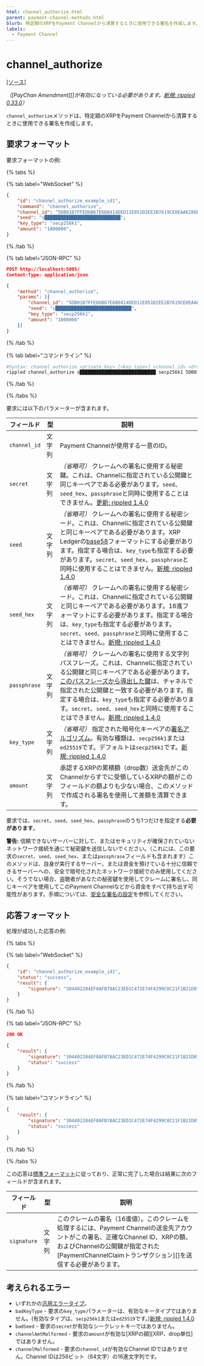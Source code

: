 ```yaml
---
html: channel_authorize.html
parent: payment-channel-methods.html
blurb: 特定額のXRPをPayment Channelから清算するときに使用できる署名を作成します。
labels:
  - Payment Channel
---
```

# channel_authorize
[[ソース]](https://github.com/XRPLF/rippled/blob/d4a56f223a3b80f64ff70b4e90ab6792806929ca/src/ripple/rpc/handlers/PayChanClaim.cpp#L41 "Source")

_（[PayChan Amendment][]が有効になっている必要があります。[新規: rippled 0.33.0](https://github.com/XRPLF/rippled/releases/tag/0.33.0 "BADGE_BLUE")）_

`channel_authorize`メソッドは、特定額のXRPをPayment Channelから清算するときに使用できる署名を作成します。

## 要求フォーマット
要求フォーマットの例:

{% tabs %}

{% tab label="WebSocket" %}
```json
{
    "id": "channel_authorize_example_id1",
    "command": "channel_authorize",
    "channel_id": "5DB01B7FFED6B67E6B0414DED11E051D2EE2B7619CE0EAA6286D67A3A4D5BDB3",
    "seed": "s████████████████████████████",
    "key_type": "secp256k1",
    "amount": "1000000",
}
```
{% /tab %}

{% tab label="JSON-RPC" %}
```json
POST http://localhost:5005/
Content-Type: application/json

{
    "method": "channel_authorize",
    "params": [{
        "channel_id": "5DB01B7FFED6B67E6B0414DED11E051D2EE2B7619CE0EAA6286D67A3A4D5BDB3",
        "seed": "s████████████████████████████",
        "key_type": "secp256k1",
        "amount": "1000000"
    }]
}
```
{% /tab %}

{% tab label="コマンドライン" %}
```sh
#Syntax: channel_authorize <private_key> [<key_type>] <channel_id> <drops>
rippled channel_authorize s████████████████████████████ secp256k1 5DB01B7FFED6B67E6B0414DED11E051D2EE2B7619CE0EAA6286D67A3A4D5BDB3 1000000
```
{% /tab %}

{% /tabs %}

要求には以下のパラメーターが含まれます。

| フィールド | 型 | 説明        |
|-------|------|-------------|
| `channel_id` | 文字列 | Payment Channelが使用する一意のID。
| `secret` | 文字列 | _（省略可）_ クレームへの署名に使用する秘密鍵。これは、Channelに指定されている公開鍵と同じキーペアである必要があります。`seed`、`seed_hex`、`passphrase`と同時に使用することはできません。[更新: rippled 1.4.0](https://github.com/XRPLF/rippled/releases/tag/1.4.0 "BADGE_BLUE") |
| `seed ` | 文字列 | _（省略可）_ クレームへの署名に使用する秘密シード。これは、Channelに指定されている公開鍵と同じキーペアである必要があります。XRP Ledgerの[base58](../../../protocol/data-types/base58-encodings.md)フォーマットにする必要があります。指定する場合は、`key_type`も指定する必要があります。`secret`、`seed_hex`、`passphrase`と同時に使用することはできません。[新規: rippled 1.4.0](https://github.com/XRPLF/rippled/releases/tag/1.4.0 "BADGE_BLUE") |
| `seed_hex` | 文字列 | _（省略可）_ クレームへの署名に使用する秘密シード。これは、Channelに指定されている公開鍵と同じキーペアである必要があります。16進フォーマットにする必要があります。指定する場合は、`key_type`も指定する必要があります。`secret`、`seed`、`passphrase`と同時に使用することはできません。[新規: rippled 1.4.0](https://github.com/XRPLF/rippled/releases/tag/1.4.0 "BADGE_BLUE") |
| `passphrase` | 文字列 | _（省略可）_ クレームへの署名に使用する文字列パスフレーズ。これは、Channelに指定されている公開鍵と同じキーペアである必要があります。[このパスフレーズから導出した鍵](../../../../concepts/accounts/cryptographic-keys.md#鍵導出)は、チャネルで指定された公開鍵と一致する必要があります。指定する場合は、`key_type`も指定する必要があります。`secret`、`seed`、`seed_hex`と同時に使用することはできません。[新規: rippled 1.4.0](https://github.com/XRPLF/rippled/releases/tag/1.4.0 "BADGE_BLUE") |
| `key_type` | 文字列 | _（省略可）_ 指定された暗号化キーペアの[署名アルゴリズム](../../../../concepts/accounts/cryptographic-keys.md#署名アルゴリズム)。有効な種類は、`secp256k1`または`ed25519`です。デフォルトは`secp256k1`です。[新規: rippled 1.4.0](https://github.com/XRPLF/rippled/releases/tag/1.4.0 "BADGE_BLUE") |
| `amount` | 文字列 | 承認するXRPの累積額（drop数）送金先がこのChannelからすでに受領しているXRPの額がこのフィールドの額よりも少ない場合、このメソッドで作成される署名を使用して差額を清算できます。 |

要求では、`secret`、`seed`、`seed_hex`、`passphrase`のうち1つだけを指定する**必要があります**。

**警告:** 信頼できないサーバーに対して、またはセキュリティが確保されていないネットワーク接続を通じて秘密鍵を送信しないでください。（これには、この要求の`secret`、`seed`、`seed_hex`、または`passphrase`フィールドも含まれます）このメソッドは、自身が実行するサーバー、または資金を預けている十分に信頼できるサーバーへの、安全で暗号化されたネットワーク接続でのみ使用してください。そうでない場合、盗聴者があなたの秘密鍵を使用してクレームに署名し、同じキーペアを使用してこのPayment Channelなどから資金をすべて持ち出す可能性があります。手順については、[安全な署名の設定](../../../../concepts/transactions/secure-signing.md)を参照してください。

## 応答フォーマット

処理が成功した応答の例:

{% tabs %}

{% tab label="WebSocket" %}
```json
{
    "id": "channel_authorize_example_id1",
    "status": "success",
    "result": {
        "signature": "304402204EF0AFB78AC23ED1C472E74F4299C0C21F1B21D07EFC0A3838A420F76D783A400220154FB11B6F54320666E4C36CA7F686C16A3A0456800BBC43746F34AF50290064",
    }
}
```
{% /tab %}

{% tab label="JSON-RPC" %}
```json
200 OK

{
    "result": {
        "signature": "304402204EF0AFB78AC23ED1C472E74F4299C0C21F1B21D07EFC0A3838A420F76D783A400220154FB11B6F54320666E4C36CA7F686C16A3A0456800BBC43746F34AF50290064",
        "status": "success"
    }
}
```
{% /tab %}

{% tab label="コマンドライン" %}
```json
{
    "result": {
        "signature": "304402204EF0AFB78AC23ED1C472E74F4299C0C21F1B21D07EFC0A3838A420F76D783A400220154FB11B6F54320666E4C36CA7F686C16A3A0456800BBC43746F34AF50290064",
        "status": "success"
    }
}
```
{% /tab %}

{% /tabs %}

この応答は[標準フォーマット](../../api-conventions/response-formatting.md)に従っており、正常に完了した場合は結果に次のフィールドが含まれます。

| フィールド | 型 | 説明        |
|-------|------|-------------|
| `signature` | 文字列 | このクレームの署名（16進値）。このクレームを処理するには、Payment Channelの送金先アカウントがこの署名、正確なChannel ID、XRPの額、およびChannelの公開鍵が指定された[PaymentChannelClaimトランザクション][]を送信する必要があります。 |

## 考えられるエラー

* いずれかの[汎用エラータイプ](../../api-conventions/error-formatting.md#汎用エラー)。
* `badKeyType` - 要求の`key_type`パラメーターは、有効なキータイプではありません。(有効なタイプは、`secp256k1`または`ed25519`です。)[新規: rippled 1.4.0](https://github.com/XRPLF/rippled/releases/tag/1.4.0 "BADGE_BLUE")
* `badSeed` - 要求の`secret`が有効なシークレットキーではありません。
* `channelAmtMalformed` - 要求の`amount`が有効な[XRPの額][XRP、drop単位]ではありません。
* `channelMalformed` - 要求の`channel_id`が有効なChannel IDではありません。Channel IDは256ビット（64文字）の16進文字列です。
